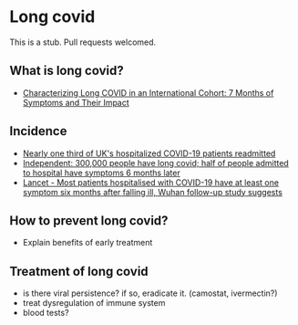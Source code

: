 # Long covid

This is a stub.  Pull requests welcomed.

## What is long covid?
- [Characterizing Long COVID in an International Cohort: 7 Months of Symptoms and Their Impact](https://www.medrxiv.org/content/10.1101/2020.12.24.20248802v2)

## Incidence
- [Nearly one third of UK's hospitalized COVID-19 patients readmitted](https://www.news-medical.net/news/20210120/Nearly-one-third-of-UKs-hospitalized-COVID-19-patients-readmitted.aspx)
- [Independent: 300,000 people have long covid; half of people admitted to hospital have symptoms 6 months later](https://www.independent.co.uk/voices/long-covid-coronavirus-pandemic-health-b1786788.html)
- [Lancet - Most patients hospitalised with COVID-19 have at least one symptom six months after falling ill, Wuhan follow-up study suggests](https://eurekalert.org/pub_releases/2021-01/tl-pss010721.php)

## How to prevent long covid?
- Explain benefits of early treatment

## Treatment of long covid
- is there viral persistence?  if so, eradicate it.  (camostat, ivermectin?)
- treat dysregulation of immune system
- blood tests?

